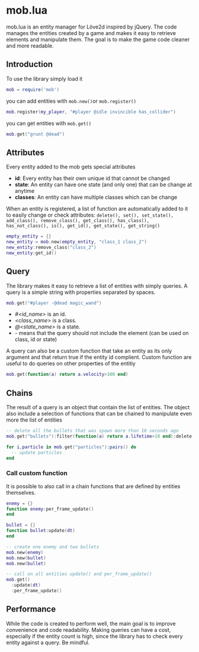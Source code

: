# mob.lua

mob.lua is an entity manager for Löve2d inspired by jQuery. The code manages the entities created by a game and makes it easy to retrieve elements and manipulate them. The goal is to make the game code cleaner and more readable.

## Introduction

To use the library simply load it

```lua
mob = require('mob')
```

you can add entities with `mob.new()`or `mob.register()`

```lua
mob.register(my_player, "#player @idle invincible has_collider")
```

you can get entities with `mob.get()`

```lua
mob.get("grunt @dead")
```


## Attributes

Every entity added to the mob gets special attributes
- **id**: Every entity has their own unique id that cannot be changed
- **state**: An entity can have one state (and only one) that can be change at anytime
- **classes**: An entity can have multiple classes which can be change

When an entity is registered, a list of function are automatically added to it to easily change or check attributes:
`delete(), set(), set_state(), add_class(), remove_class(), get_class(), has_class(), has_not_class(), is(), get_id(), get_state(), get_string()`

```lua
empty_entity = {}
new_entity = mob.new(empty_entity, "class_1 class_2")
new_entity:remove_class("class_2")
new_entity:get_id()
```

## Query

The library makes it easy to retrieve a list of entities with simply queries. A query is a simple string with properties separated by spaces.

```lua
mob.get("#player -@dead magic_wand")
```

- *#<id_name>* is an id.
- *<class_name>* is a class.
- *@<state_name>* is a state.
- *-<stuff>* means that the query should not include the element (can be used on class, id or state)

A query can also be a custom function that take an entity as its only argument and that return true if the entity id complient. Custom function are useful to do queries on other properties of the entitiy

```lua
mob.get(function(a) return a.velocity>100 end)
```

## Chains

The result of a query is an object that contain the list of entities. The object also include a selection of functions that can be chained to manipulate even more the list of entities


```lua
-- delete all the bullets that was spawn more than 10 seconds ago
mob.get("bullets"):filter(function(a) return a.lifetime>10 end):delete()

for i,particle in mob.get("particles"):pairs() do
  -- update particles
end
```

### Call custom function

It is possible to also call in a chain functions that are defined by entities themselves.

```lua
enemy = {}
function enemy:per_frame_update()
end

bullet = {}
function bullet:update(dt)
end

-- create one enemy and two bullets
mob.new(enemy)
mob.new(bullet)
mob.new(bullet)

-- call on all entities update() and per_frame_update()
mob.get()
  :update(dt)
  :per_frame_update()
```

## Performance

While the code is created to perform well, the main goal is to improve convenience and code readability. Making queries can have a cost, especially if the entity count is high, since the library has to check every entity against a query. Be mindful.
